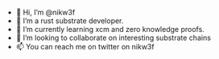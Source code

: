 - 👋 Hi, I’m @nikw3f
- 👀 I’m a rust substrate developer.
- 🌱 I’m currently learning xcm and zero knowledge proofs.
- 💞️ I’m looking to collaborate on interesting substrate chains
- 📫 You can reach me on twitter on nikw3f
